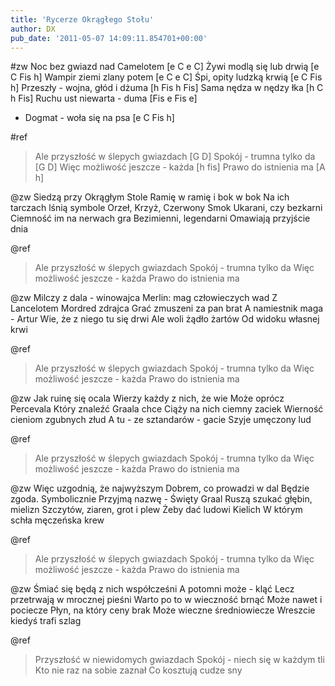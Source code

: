 ```yaml
---
title: 'Rycerze Okrągłego Stołu'
author: DX
pub_date: '2011-05-07 14:09:11.854701+00:00'
---
```


#zw
Noc bez gwiazd nad Camelotem [e C e C]
Żywi modlą się lub drwią [e C Fis h]
Wampir ziemi zlany potem [e C e C]
Śpi, opity ludzką krwią [e C Fis h]
Przeszły - wojna, głód i dżuma [h Fis h Fis]
Sama nędza w nędzy łka [h C h Fis]
Ruchu ust niewarta - duma [Fis e Fis e]
- Dogmat - woła się na psa [e C Fis h]

#ref
>Ale przyszłość w ślepych gwiazdach [G D]
>Spokój - trumna tylko da [G D]
>Więc możliwość jeszcze - każda [h fis]
>Prawo do istnienia ma [A h]

@zw
Siedzą przy Okrągłym Stole
Ramię w ramię i bok w bok
Na ich tarczach lśnią symbole
Orzeł, Krzyż, Czerwony Smok
Ukarani, czy bezkarni 
Ciemność im na nerwach gra
Bezimienni, legendarni 
Omawiają przyjście dnia

@ref
>Ale przyszłość w ślepych gwiazdach
>Spokój - trumna tylko da
>Więc możliwość jeszcze - każda
>Prawo do istnienia ma

@zw
Milczy z dala - winowajca
Merlin: mag człowieczych wad
Z Lancelotem Mordred zdrajca
Grać zmuszeni za pan brat
A namiestnik maga - Artur
Wie, że z niego tu się drwi
Ale woli żądło żartów
Od widoku własnej krwi

@ref
>Ale przyszłość w ślepych gwiazdach
>Spokój - trumna tylko da
>Więc możliwość jeszcze - każda
>Prawo do istnienia ma

@zw
Jak ruinę się ocala 
Wierzy każdy z nich, że wie
Może oprócz Percevala
Który znaleźć Graala chce
Ciąży na nich ciemny zaciek
Wierność cieniom zgubnych złud
A tu - ze sztandarów - gacie
Szyje umęczony lud

@ref
>Ale przyszłość w ślepych gwiazdach
>Spokój - trumna tylko da
>Więc możliwość jeszcze - każda
>Prawo do istnienia ma

@zw
Więc uzgodnią, że najwyższym
Dobrem, co prowadzi w dal
Będzie zgoda. Symbolicznie
Przyjmą nazwę - Święty Graal
Ruszą szukać głębin, mielizn
Szczytów, ziaren, grot i plew
Żeby dać ludowi Kielich
W którym schła męczeńska krew

@ref
>Ale przyszłość w ślepych gwiazdach
>Spokój - trumna tylko da
>Więc możliwość jeszcze - każda
>Prawo do istnienia ma

@zw
Śmiać się będą z nich współcześni
A potomni może - kląć
Lecz przetrwają w mrocznej pieśni
Warto po to w wieczność brnąć
Może nawet i pociecze
Płyn, na który ceny brak
Może wieczne średniowiecze
Wreszcie kiedyś trafi szlag

@ref
>Przyszłość w niewidomych gwiazdach
>Spokój - niech się w każdym tli
>Kto nie raz na sobie zaznał
>Co kosztują cudze sny